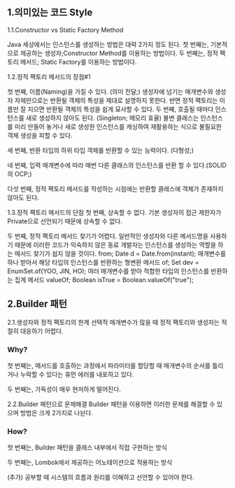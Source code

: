 ## 1.의미있는 코드 Style

1.1.Constructor vs Static Factory Method

Java 세상에서는 인스턴스를 생성하는 방법은 대략 2가지 정도 된다.
첫 번째는, 기본적으로 제공하는 생성자;Constructor Method를 이용하는 방법이다.
두 번째는, 정적 팩토리 메서드; Static Factory를 이용하는 방법이다.



1.2.정적 팩토리 메서드의 장점#1

첫 번째, 이름(Naming)을 가질 수 있다. (의미 전달;)
	생성자에 넘기는 매개변수와 생성자 자체만으로는 반환될 객체의 특성을 제대로 설명하지 못한다. 반면 정적 팩토리는 이름만 잘 지으면 반환될 객체의 특성을 쉽게 묘사할 수 있다.
두 번째, 호출될 때마다 인스턴스를 새로 생성하지 않아도 된다. (Singleton; 메모리 효율)
	불변 클래스는 인스턴스를 미리 만들어 놓거나 새로 생성한 인스턴스를 캐싱하여 재활용하는 식으로 불필요한 객체 생성을 피할 수 있다.

세 번째, 반환 타입의 하위 타입 객체를 반환할 수 있는 능력이다. (다형성;)

네 번째, 입력 매개변수에 따라 매번 다른 클래스의  인스턴스를 반환 할 수 있다.(SOLID의 OCP;)

다섯 번째, 정적 팩토리 메서드를 작성하는 시점에는 반환할 클래스에 객체가 존재하지 않아도 된다.


1.3.정적 팩토리 메서드의 단점
첫 번째, 상속할 수 없다.
	기본 생성자의 접근 제한자가 Private으로 선언되기 때문에 상속할 수 없다.

두 번째, 정적 팩토리 메서드 찾기가 어렵다.
	일반적인 생성자와 다른 메서드명을 사용하기 때문에 이러한 코드가 익숙하지 않은 동료 개발자는 인스턴스를 생성하는 역할을 하는 메서드 찾기가 쉽지 않을 것이다.
	from; Date d = Date.from(instant);
	매개변수를 하나 받아서 해당 타입의 인스턴스를 반환하는 형변환 메서드
	of; Set<Developer> dev = EnumSet.of(YOO, JIN, HO);
	여러 매개변수를 받아 적합한 타입의 인스턴스를 반환하는 집계 메서드
	valueOf; Boolean isTrue = Boolean.valueOf("true");


## 2.Builder 패턴

2.1.생성자와 정적 팩토리의 한계
	선택적 매개변수가 많을 때 정적 팩토리와 생성자는 적절히 대응하기 어렵다.

### Why?
첫 번째는, 메서드를 호출하는 과정에서 파라미터를 할당할 때 매개변수의 순서를 틀리거나 누락할 수 있다는 휴먼 에러를 내포하고 있다.

두 번째는, 가독성이 매우 현저하게 떨어진다.

2.2.Builder 패턴으로 문제해결
	Builder 패턴을 이용하면 이러한 문제를 해결할 수 있으며 방법은 크게 2가지로 나뉜다.

### How?
첫 번째는, Builder 패턴을 클래스 내부에서 직접 구현하는 방식

두 번째는, Lombok에서 제공하는 어노테이션으로 적용하는 방식


(추가) 공부할 때 시스템의 흐름과 원리를 이해하고 선언할 수 있어야 한다.

